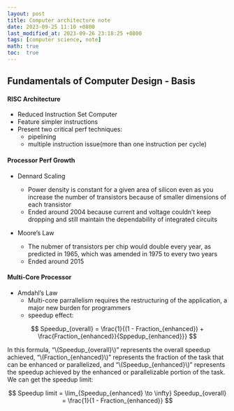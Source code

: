 ```yaml
---
layout: post
title: Computer architecture note
date: 2023-09-25 11:10 +0800
last_modified_at: 2023-09-26 23:18:25 +0800
tags: [computer science, note]
math: true
toc:  true
---
```



## Fundamentals of Computer Design - Basis

#### RISC Architecture
- Reduced Instruction Set Computer
- Feature simpler instructions
- Present two critical perf techniques: 
    - pipelining
    - multiple instruction issue(more than one instruction per cycle)

#### Processor Perf Growth
- Dennard Scaling
  - Power density is constant for a given area of silicon even as you increase the number of transistors because of smaller dimensions of each transistor
  - Ended around 2004 because current and voltage couldn’t keep dropping and still maintain the dependability of integrated circuits
 
- Moore’s Law
  - The nubmer of transistors per chip would double every year, as predicted in 1965, which was amended in 1975 to every two years
  - Ended around 2015


#### Multi-Core Processor 
- Amdahl’s Law
  - Multi-core parrallelism requires the restructuring of the application, a major new burden for programmers
  - speedup effect:

$$  
Speedup_{overall} = \frac{1}{(1 - Fraction_{enhanced}) + \frac{Fraction_{enhanced}}{Sppedup_{enhanced}}} 
$$ 

In this formula, “\\\(Speedup_{overall}\\\)” represents the overall speedup achieved, “\\\(Fraction_{enhanced}\\\)” represents the fraction of the task that can be enhanced or parallelized, and “\\\(Speedup_{enhanced}\\\)” represents the speedup achieved by the enhanced or parallelizable portion of the task. We can get the speedup limit:

$$
Speedup limit = \lim_{Speedup_{enhanced} \to \infty} Speedup_{overall} = \frac{1}{1 - Fraction_{enhanced}}
$$
